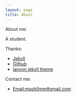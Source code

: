 ```yaml
---
layout: page
title: About
---
```


About me:

A student.

Thanks:

* [Jekyll](http://www.jekyllrb.com)
* [Github](https://www.github.com)
* [lanyon jekyll theme](https://github.com/poole/lanyon/)

Contact me:

* [Email:mazkllmm#gmail.com](#)